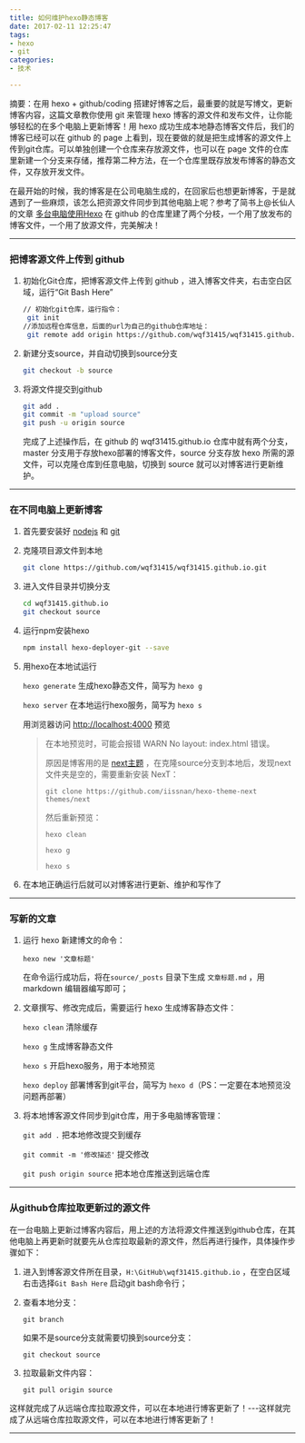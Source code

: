 ```yaml
---
title: 如何维护hexo静态博客
date: 2017-02-11 12:25:47
tags: 
- hexo
- git
categories: 
- 技术

---
```


摘要：在用 hexo + github/coding 搭建好博客之后，最重要的就是写博文，更新博客内容，这篇文章教你使用 git 来管理 hexo 博客的源文件和发布文件，让你能够轻松的在多个电脑上更新博客！用 hexo 成功生成本地静态博客文件后，我们的博客已经可以在 github 的 page 上看到，现在要做的就是把生成博客的源文件上传到git仓库。可以单独创建一个仓库来存放源文件，也可以在 page 文件的仓库里新建一个分支来存储，推荐第二种方法，在一个仓库里既存放发布博客的静态文件，又存放开发文件。

​        在最开始的时候，我的博客是在公司电脑生成的，在回家后也想更新博客，于是就遇到了一些麻烦，该怎么把资源文件同步到其他电脑上呢？参考了简书上@长仙人 的文章 [多台电脑使用Hexo](http://www.jianshu.com/p/4bcf2848b3fc '多台电脑使用Hexo') 在 github 的仓库里建了两个分枝，一个用了放发布的博客文件，一个用了放源文件，完美解决！

<!-- more -->

---

### 把博客源文件上传到 github

1. 初始化Git仓库，把博客源文件上传到 github ，进入博客文件夹，右击空白区域，运行“Git Bash Here”

   ``````bash
   // 初始化git仓库，运行指令：
   	git init
   //添加远程仓库信息，后面的url为自己的github仓库地址：
   	git remote add origin https://github.com/wqf31415/wqf31415.github.io.git
   ``````

2. 新建分支source，并自动切换到source分支

   ``````bash
   git checkout -b source
   ``````

3. 将源文件提交到github

   ``````bash
   git add .
   git commit -m "upload source"
   git push -u origin source
   ``````

   完成了上述操作后，在 github 的 wqf31415.github.io 仓库中就有两个分支，master 分支用于存放hexo部署的博客文件，source 分支存放 hexo 所需的源文件，可以克隆仓库到任意电脑，切换到 source 就可以对博客进行更新维护。

----

### 在不同电脑上更新博客

1. 首先要安装好 [nodejs](https://nodejs.org/en/ 'nodejs') 和 [git](https://git-scm.com/ 'git') 

2. 克隆项目源文件到本地

   ``````bash
   git clone https://github.com/wqf31415/wqf31415.github.io.git
   ``````

3. 进入文件目录并切换分支

   ```bash
   cd wqf31415.github.io
   git checkout source
   ```

4. 运行npm安装hexo

   ```bash
   npm install hexo-deployer-git --save
   ```

5. 用hexo在本地试运行

   `hexo generate`  生成hexo静态文件，简写为 `hexo g`

   `hexo server`  在本地运行hexo服务，简写为 `hexo s`

   用浏览器访问 [http://localhost:4000](http://localhost:4000 '本地hexo') 预览

   > 在本地预览时，可能会报错 WARN No layout: index.html 错误。
   >
   > 原因是博客用的是 [next主题](http://theme-next.iissnan.com/getting-started.html 'next官网') ，在克隆source分支到本地后，发现next文件夹是空的，需要重新安装 NexT：
   >
   >  `git clone https://github.com/iissnan/hexo-theme-next themes/next` 
   >
   > 然后重新预览：
   >
   > `hexo clean` 
   >
   > `hexo g`  
   >
   > `hexo s`

6. 在本地正确运行后就可以对博客进行更新、维护和写作了

---

### 写新的文章

1. 运行 hexo 新建博文的命令：

   `hexo new '文章标题'`

   在命令运行成功后，将在`source/_posts` 目录下生成 `文章标题.md` ，用 markdown 编辑器编写即可；

2. 文章撰写、修改完成后，需要运行 hexo 生成博客静态文件：

   `hexo clean` 清除缓存

   `hexo g` 生成博客静态文件

   `hexo s` 开启hexo服务，用于本地预览

   `hexo deploy` 部署博客到git平台，简写为 `hexo d`（PS：一定要在本地预览没问题再部署）

3. 将本地博客源文件同步到git仓库，用于多电脑博客管理：

   `git add .` 把本地修改提交到缓存

   `git commit -m '修改描述'` 提交修改

   `git push origin source` 把本地仓库推送到远端仓库

---

### 从github仓库拉取更新过的源文件

​        在一台电脑上更新过博客内容后，用上述的方法将源文件推送到github仓库，在其他电脑上再更新时就要先从仓库拉取最新的源文件，然后再进行操作，具体操作步骤如下：

1. 进入到博客源文件所在目录，`H:\GitHub\wqf31415.github.io` ，在空白区域右击选择`Git Bash Here` 启动git bash命令行；

2. 查看本地分支：

   `git branch` 

   如果不是source分支就需要切换到source分支：

   `git checkout source`

3. 拉取最新文件内容：

   `git pull origin source`

​        这样就完成了从远端仓库拉取源文件，可以在本地进行博客更新了！---这样就完成了从远端仓库拉取源文件，可以在本地进行博客更新了！

---





